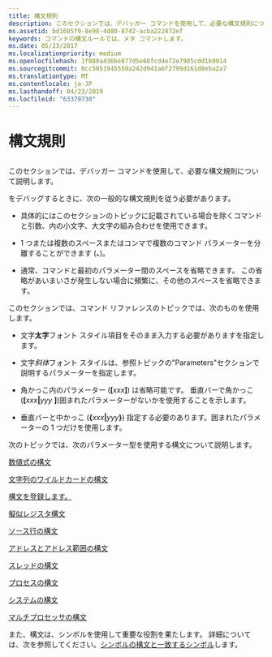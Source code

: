 ```yaml
---
title: 構文規則
description: このセクションでは、デバッガー コマンドを使用して、必要な構文規則について説明します。
ms.assetid: bd1605f9-8e98-4d80-8742-acba222872ef
keywords: コマンドの構文ルールでは、メタ コマンドします。
ms.date: 05/23/2017
ms.localizationpriority: medium
ms.openlocfilehash: 1f880a436be877d5e68fcd4e72e7985cdd1b9914
ms.sourcegitcommit: 0cc5051945559a242d941a6f2799d161d8eba2a7
ms.translationtype: MT
ms.contentlocale: ja-JP
ms.lasthandoff: 04/23/2019
ms.locfileid: "63379730"
---
```

# <a name="syntax-rules"></a>構文規則


## <span id="ddk_syntax_rules_dbg"></span><span id="DDK_SYNTAX_RULES_DBG"></span>


このセクションでは、デバッガー コマンドを使用して、必要な構文規則について説明します。

をデバッグするときに、次の一般的な構文規則を従う必要があります。

-   具体的にはこのセクションのトピックに記載されている場合を除くコマンドと引数、内の小文字、大文字の組み合わせを使用できます。

-   1 つまたは複数のスペースまたはコンマで複数のコマンド パラメーターを分離することができます (**、**)。

-   通常、コマンドと最初のパラメーター間のスペースを省略できます。 この省略があいまいさが発生しない場合に頻繁に、その他のスペースを省略できます。

このセクションでは、コマンド リファレンスのトピックでは、次のものを使用します。

- 文字**太字**フォント スタイル項目をそのまま入力する必要がありますを指定します。

- 文字*斜体*フォント スタイルは、参照トピックの"Parameters"セクションで説明するパラメーターを指定します。

- 角かっこ内のパラメーター (**\[**<em>xxx</em>**\]**) は省略可能です。 垂直バーで角かっこ (**\[**<em>xxx</em>**|**<em>yyy</em> **\]**)囲まれたパラメーターがないかを使用することを示します。

- 垂直バーと中かっこ (**{**<em>xxx</em>**|**<em>yyy</em>**}**) 指定する必要のあります。囲まれたパラメーターの 1 つだけを使用します。

次のトピックでは、次のパラメーター型を使用する構文について説明します。

[数値式の構文](numerical-expression-syntax.md)

[文字列のワイルドカードの構文](string-wildcard-syntax.md)

[構文を登録します。](register-syntax.md)

[擬似レジスタ構文](pseudo-register-syntax.md)

[ソース行の構文](source-line-syntax.md)

[アドレスとアドレス範囲の構文](address-and-address-range-syntax.md)

[スレッドの構文](thread-syntax.md)

[プロセスの構文](process-syntax.md)

[システムの構文](system-syntax.md)

[マルチプロセッサの構文](multiprocessor-syntax.md)

また、構文は、シンボルを使用して重要な役割を果たします。 詳細については、次を参照してください。[シンボルの構文と一致するシンボル](symbol-syntax-and-symbol-matching.md)します。

 

 





